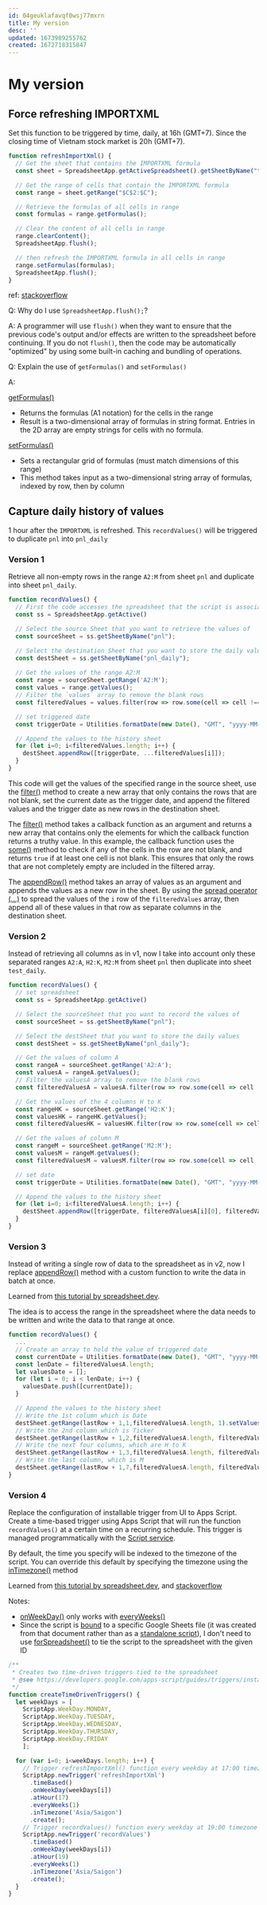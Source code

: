 ```yaml
---
id: 04geuklafavqf0wsj77mxrn
title: My version
desc: ''
updated: 1673989255762
created: 1672718315847
---
```

# My version

## Force refreshing IMPORTXML

Set this function to be triggered by time, daily, at 16h (GMT+7). Since the closing time of Vietnam stock market is 20h (GMT+7).

```javascript
function refreshImportXml() {
  // Get the sheet that contains the IMPORTXML formula
  const sheet = SpreadsheetApp.getActiveSpreadsheet().getSheetByName("test");

  // Get the range of cells that contain the IMPORTXML formula
  const range = sheet.getRange("$C$2:$C");

  // Retrieve the formulas of all cells in range
  const formulas = range.getFormulas();

  // Clear the content of all cells in range
  range.clearContent();
  SpreadsheetApp.flush();

  // then refresh the IMPORTXML formula in all cells in range
  range.setFormulas(formulas);
  SpreadsheetApp.flush();
}
```

ref: [stackoverflow](https://stackoverflow.com/questions/41175326/why-do-we-use-spreadsheetapp-flush)

Q: Why do I use `SpreadsheetApp.flush();`?

A: A programmer will use `flush()` when they want to ensure that the previous code's output and/or effects are written to the spreadsheet before continuing. If you do not `flush()`, then the code may be automatically "optimized" by using some built-in caching and bundling of operations.

Q: Explain the use of `getFormulas()` and `setFormulas()`

A: 

[getFormulas()](https://developers.google.com/apps-script/reference/spreadsheet/range#getformulas)
- Returns the formulas (A1 notation) for the cells in the range
- Result is a two-dimensional array of formulas in string format. Entries in the 2D array are empty strings for cells with no formula.

[setFormulas()](https://developers.google.com/apps-script/reference/spreadsheet/range#setformulasformulas)
- Sets a rectangular grid of formulas (must match dimensions of this range)
- This method takes input as a two-dimensional string array of formulas, indexed by row, then by column

## Capture daily history of values

1 hour after the `IMPORTXML` is refreshed. This `recordValues()` will be triggered to duplicate `pnl` into `pnl_daily`

### Version 1

Retrieve all non-empty rows in the range `A2:M` from sheet `pnl` and duplicate into sheet `pnl_daily`. 

```javascript
function recordValues() {
  // First the code accesses the spreadsheet that the script is associated with
  const ss = SpreadsheetApp.getActive()

  // Select the source Sheet that you want to retrieve the values of
  const sourceSheet = ss.getSheetByName("pnl");

  // Select the destination Sheet that you want to store the daily values
  const destSheet = ss.getSheetByName("pnl_daily");
  
  // Get the values of the range A2:M
  const range = sourceSheet.getRange('A2:M');
  const values = range.getValues();
  // Filter the `values` array to remove the blank rows
  const filteredValues = values.filter(row => row.some(cell => cell !== ''));

  // set triggered date
  const triggerDate = Utilities.formatDate(new Date(), "GMT", "yyyy-MM-dd");

  // Append the values to the history sheet
  for (let i=0; i<filteredValues.length; i++) {
    destSheet.appendRow([triggerDate, ...filteredValues[i]]);
  }
}
```

This code will get the values of the specified range in the source sheet, use the [filter()](https://developer.mozilla.org/en-US/docs/Web/JavaScript/Reference/Global_Objects/Array/filter) method to create a new array that only contains the rows that are not blank, set the current date as the trigger date, and append the filtered values and the trigger date as new rows in the destination sheet.

The [filter()](https://developer.mozilla.org/en-US/docs/Web/JavaScript/Reference/Global_Objects/Array/filter) method takes a callback function as an argument and returns a new array that contains only the elements for which the callback function returns a truthy value. In this example, the callback function uses the [some()](https://developer.mozilla.org/en-US/docs/Web/JavaScript/Reference/Global_Objects/Array/some) method to check if any of the cells in the row are not blank, and returns `true` if at least one cell is not blank. This ensures that only the rows that are not completely empty are included in the filtered array.

The [appendRow()](https://developers.google.com/apps-script/reference/spreadsheet/sheet#appendRow(Object)) method takes an array of values as an argument and appends the values as a new row in the sheet. By using the [spread operator (...)](https://developer.mozilla.org/en-US/docs/Web/JavaScript/Reference/Operators/Spread_syntax) to spread the values of the `i` row of the `filteredValues` array, then append all of these values in that row as separate columns in the destination sheet.

### Version 2

Instead of retrieving all columns as in v1, now I take into account only these separated ranges `A2:A`, `H2:K`, `M2:M` from sheet `pnl` then duplicate into sheet `test_daily`.

```javascript
function recordValues() {
  // set spreadsheet
  const ss = SpreadsheetApp.getActive()

  // Select the sourceSheet that you want to record the values of
  const sourceSheet = ss.getSheetByName("pnl");

  // Select the destSheet that you want to store the daily values
  const destSheet = ss.getSheetByName("pnl_daily");

  // Get the values of column A
  const rangeA = sourceSheet.getRange('A2:A');
  const valuesA = rangeA.getValues();
  // Filter the valuesA array to remove the blank rows
  const filteredValuesA = valuesA.filter(row => row.some(cell => cell !== ''));

  // Get the values of the 4 columns H to K
  const rangeHK = sourceSheet.getRange('H2:K');
  const valuesHK = rangeHK.getValues();
  const filteredValuesHK = valuesHK.filter(row => row.some(cell => cell !== ''));

  // Get the values of column M
  const rangeM = sourceSheet.getRange('M2:M');
  const valuesM = rangeM.getValues();
  const filteredValuesM = valuesM.filter(row => row.some(cell => cell !== ''));

  // set date
  const triggerDate = Utilities.formatDate(new Date(), "GMT", "yyyy-MM-dd");

  // Append the values to the history sheet
  for (let i=0; i<filteredValuesA.length; i++) {
    destSheet.appendRow([triggerDate, filteredValuesA[i][0], filteredValuesHK[i][0], filteredValuesHK[i][1], filteredValuesHK[i][2], filteredValuesHK[i][3], filteredValuesM[i][0]]);
  }
}
```

### Version 3

Instead of writing a single row of data to the spreadsheet as in v2, now I replace [appendRow()](https://developers.google.com/apps-script/reference/spreadsheet/sheet#appendrowrowcontents) method with a custom function to write the data in batch at once.

Learned from [this tutorial by spreadsheet.dev](https://spreadsheet.dev/write-multiple-rows-to-google-sheets-using-apps-script).

The idea is to access the range in the spreadsheet where the data needs to be written and write the data to that range at once.

```javascript
function recordValues() {
  ...
  // Create an array to hold the value of triggered date
  const currentDate = Utilities.formatDate(new Date(), "GMT", "yyyy-MM-dd");
  const lenDate = filteredValuesA.length;
  let valuesDate = [];
  for (let i = 0; i < lenDate; i++) {
    valuesDate.push([currentDate]);
  }

  // Append the values to the history sheet
  // Write the 1st column which is Date
  destSheet.getRange(lastRow + 1,1,filteredValuesA.length, 1).setValues(valuesDate);
  // Write the 2nd column which is Ticker
  destSheet.getRange(lastRow + 1,2,filteredValuesA.length, filteredValuesA[0].length).setValues(filteredValuesA);
  // Write the next four columns, which are H to K
  destSheet.getRange(lastRow + 1,3,filteredValuesA.length, filteredValuesHK[0].length).setValues(filteredValuesHK);
  // Write the last column, which is M
  destSheet.getRange(lastRow + 1,7,filteredValuesA.length, filteredValuesM[0].length).setValues(filteredValuesM);
}
```

### Version 4

Replace the configuration of installable trigger from UI to Apps Script. Create a time-based trigger using Apps Script that will run the function `recordValues()` at a certain time on a recurring schedule. This trigger is managed programmatically with the [Script service](https://developers.google.com/apps-script/reference/script).

By default, the time you specify will be indexed to the timezone of the script. You can override this default by specifying the timezone using the [inTimezone()](https://developers.google.com/apps-script/reference/script/clock-trigger-builder#intimezonetimezone) method

Learned from [this tutorial by spreadsheet.dev](https://spreadsheet.dev/create-triggers-programmatically-using-apps-script), and [stackoverflow](https://stackoverflow.com/questions/19223823/google-script-trigger-weekdays-only)

Notes:
- [onWeekDay()](https://developers.google.com/apps-script/reference/script/clock-trigger-builder#onweekdayday) only works with [everyWeeks()](https://developers.google.com/apps-script/reference/script/clock-trigger-builder#everyweeksn)
- Since the script is [bound](https://developers.google.com/apps-script/guides/bound) to a specific Google Sheets file (it was created from that document rather than as a [standalone script](https://developers.google.com/apps-script/guides/standalone)), I don't need to use [forSpreadsheet()](https://developers.google.com/apps-script/reference/script/trigger-builder#forspreadsheetkey) to tie the script to the spreadsheet with the given ID

```javascript
/**
 * Creates two time-driven triggers tied to the spreadsheet
 * @see https://developers.google.com/apps-script/guides/triggers/installable#time-driven_triggers
 */
function createTimeDrivenTriggers() {
  let weekDays = [
    ScriptApp.WeekDay.MONDAY,
    ScriptApp.WeekDay.TUESDAY,
    ScriptApp.WeekDay.WEDNESDAY,
    ScriptApp.WeekDay.THURSDAY,
    ScriptApp.WeekDay.FRIDAY
    ];

  for (var i=0; i<weekDays.length; i++) {
    // Trigger refreshImportXml() function every weekday at 17:00 timezone Saigon.
    ScriptApp.newTrigger('refreshImportXml')
      .timeBased()
      .onWeekDay(weekDays[i])
      .atHour(17)
      .everyWeeks(1)
      .inTimezone('Asia/Saigon')
      .create();
    // Trigger recordValues() function every weekday at 19:00 timezone Saigon.
    ScriptApp.newTrigger('recordValues')
      .timeBased()
      .onWeekDay(weekDays[i])
      .atHour(19)
      .everyWeeks(1)
      .inTimezone('Asia/Saigon')
      .create();
  }
}
```